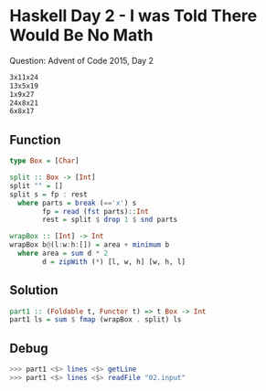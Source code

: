 # Haskell Day 2 - I was Told There Would Be No Math
Question: Advent of Code 2015, Day 2
```bash
3x11x24
13x5x19
1x9x27
24x8x21
6x8x17
```
## Function
```haskell
type Box = [Char]

split :: Box -> [Int]
split "" = []
split s = fp : rest
  where parts = break (=='x') s
        fp = read (fst parts)::Int
        rest = split $ drop 1 $ snd parts

wrapBox :: [Int] -> Int
wrapBox b@(l:w:h:[]) = area + minimum b
  where area = sum d * 2
        d = zipWith (*) [l, w, h] [w, h, l]
```
## Solution
```haskell
part1 :: (Foldable t, Functor t) => t Box -> Int
part1 ls = sum $ fmap (wrapBox . split) ls
```
## Debug
```haskell
>>> part1 <$> lines <$> getLine
>>> part1 <$> lines <$> readFile "02.input"
```